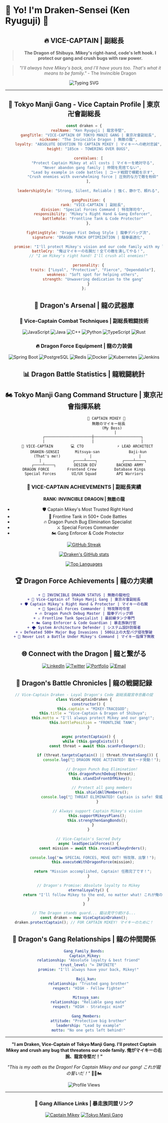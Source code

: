 # 🐉 Yo! I'm Draken-Sensei (Ken Ryuguji) 💪

<div align="center">

## 🔥 VICE-CAPTAIN | 副総長

> **The Dragon of Shibuya. Mikey's right-hand, code's left hook. I protect our gang and crush bugs with raw power.**

> *"I'll always have Mikey's back, and I'll have yours too. That's what it means to be family."* - The Invincible Dragon

<div align="center">

![Typing SVG](https://readme-typing-svg.herokuapp.com?font=Fira+Code&size=20&duration=3000&pause=1000&color=FFD700&center=true&vCenter=true&multiline=true&width=650&height=80&lines=function+protectGang()+%7B;++while(mikey.needsSupport())+stand();+%7D;console.log("Dragon's+Code+Protection!+🐉"))

</div>

---

## 🐉 Tokyo Manji Gang - Vice Captain Profile | 東京卍會副総長

```javascript
const draken = {
    realName: "Ken Ryuguji | 龍宮寺堅",
    gangTitle: "VICE-CAPTAIN OF TOKYO MANJI GANG | 東京卍會副総長",
    nickname: "The Invincible Dragon | 無敵の龍",
    loyalty: "ABSOLUTE DEVOTION TO CAPTAIN MIKEY | マイキーへの絶対忠誠",
    height: "185cm - TOWERING OVER BUGS",
    
    coreValues: [
        "Protect Captain Mikey at all costs | マイキーを絶対守る",
        "Never abandon gang family | 仲間を見捨てない", 
        "Lead by example in code battles | コード戦闘で模範を示す",
        "Crush enemies with overwhelming force | 圧倒的な力で敵を粉砕"
    ],
    
    leadershipStyle: "Strong, Silent, Reliable | 強く、静かで、頼れる",
    
    gangPosition: {
        rank: "VICE-CAPTAIN | 副総長",
        division: "Special Forces Command | 特攻隊司令",
        responsibility: "Mikey's Right Hand & Gang Enforcer",
        battleRole: "Frontline Tank & Code Protector"
    },
    
    fightingStyle: "Dragon Fist Debug Style | 龍拳デバッグ流",
    signature: "DRAGON PUNCH OPTIMIZATION | 龍拳最適化",
    
    promise: "I'll protect Mikey's vision and our code family with my life!",
    battleCry: "俺はマイキーの右腕だ！全ての敵を潰してやる！",
    // "I am Mikey's right hand! I'll crush all enemies!"
    
    personality: {
        traits: ["Loyal", "Protective", "Fierce", "Dependable"],
        weakness: "Soft spot for helping others",
        strength: "Unwavering dedication to the gang"
    }
};
```

## 💪 Dragon's Arsenal | 龍の武器庫

### 🐲 Vice-Captain Combat Techniques | 副総長戦闘技術
![JavaScript](https://img.shields.io/badge/JavaScript-F7DF1E?style=for-the-badge&logo=javascript&logoColor=black)
![Java](https://img.shields.io/badge/Java-ED8B00?style=for-the-badge&logo=java&logoColor=white)
![C++](https://img.shields.io/badge/C++-00599C?style=for-the-badge&logo=cplusplus&logoColor=white)
![Python](https://img.shields.io/badge/Python-3776AB?style=for-the-badge&logo=python&logoColor=white)
![TypeScript](https://img.shields.io/badge/TypeScript-007ACC?style=for-the-badge&logo=typescript&logoColor=white)
![Rust](https://img.shields.io/badge/Rust-000000?style=for-the-badge&logo=rust&logoColor=white)

### 🔥 Dragon Force Equipment | 龍の力装備
![Spring Boot](https://img.shields.io/badge/Spring_Boot-6DB33F?style=for-the-badge&logo=spring-boot&logoColor=white)
![PostgreSQL](https://img.shields.io/badge/PostgreSQL-316192?style=for-the-badge&logo=postgresql&logoColor=white)
![Redis](https://img.shields.io/badge/Redis-DC382D?style=for-the-badge&logo=redis&logoColor=white)
![Docker](https://img.shields.io/badge/Docker-2496ED?style=for-the-badge&logo=docker&logoColor=white)
![Kubernetes](https://img.shields.io/badge/Kubernetes-326CE5?style=for-the-badge&logo=kubernetes&logoColor=white)
![Jenkins](https://img.shields.io/badge/Jenkins-D24939?style=for-the-badge&logo=jenkins&logoColor=white)

## 📊 Dragon Battle Statistics | 龍戦闘統計

<div align="center">

## 🏍️ Tokyo Manji Gang Command Structure | 東京卍會指揮系統

<div align="center">

```
                    🔱 CAPTAIN MIKEY 🔱
                      無敵のマイキー総長
                         (My Boss)
                            |
        ┌─────────────────────┼─────────────────────┐
        |                     |                     |
   🐉 VICE-CAPTAIN        💻 CTO               ⚡ LEAD ARCHITECT
    DRAKEN-SENSEI       Mitsuya-san             Baji-kun
   (That's me!)             |                     |
        |              ┌────┴────┐           ┌────┴────┐
   ┌────┴────┐        DESIGN DIV         BACKEND ARMY
DRAGON FORCE        Frontend Crew        Database Kings
Special Forces       UI/UX Squad         API Warriors
```

### 🐲 VICE-CAPTAIN ACHIEVEMENTS | 副総長実績
**RANK: INVINCIBLE DRAGON | 無敵の龍**
- 🛡️ Captain Mikey's Most Trusted Right Hand
- 💪 Frontline Tank in 500+ Code Battles
- 🔥 Dragon Punch Bug Elimination Specialist  
- ⚔️ Special Forces Commander
- 🏍️ Gang Enforcer & Code Protector

</div></div>

<div align="center">

[![GitHub Streak](https://github-readme-streak-stats.vercel.app/?user=Draken-Sensei&theme=radical&hide_border=true&background=0D1117&stroke=FFD700&ring=FFD700&fire=FF6B6B&currStreakLabel=FFD700)](https://git.io/streak-stats)

[![Draken's GitHub stats](https://github-readme-stats.vercel.app/api?username=Draken-Sensei&show_icons=true&theme=radical&hide_border=true&bg_color=0D1117&title_color=FFD700&icon_color=FFD700&text_color=FFFFFF)](https://github.com/anuraghazra/github-readme-stats)

[![Top Languages](https://github-readme-stats.vercel.app/api/top-langs/?username=Draken-Sensei&layout=compact&theme=radical&hide_border=true&bg_color=0D1117&title_color=FFD700&text_color=FFFFFF)](https://github.com/anuraghazra/github-readme-stats)

</div>

## 🏆 Dragon Force Achievements | 龍の力実績

```diff
+ 🐉 INVINCIBLE DRAGON STATUS | 無敵の龍地位
+ 👑 Vice-Captain of Tokyo Manji Gang | 東京卍會副総長
+ 🛡️ Captain Mikey's Right Hand & Protector | マイキーの右腕
+ 💪 Special Forces Commander | 特攻隊司令官
+ 🔥 Dragon Punch Debug Master | 龍拳デバッグ師
+ ⚔️ Frontline Tank Specialist | 最前線タンク専門
+ 🏍️ Gang Enforcer & Code Guardian | 暴走族執行官
+ 🌪️ System Architecture Defender | システム設計防衛者
+ 💀 Defeated 500+ Major Bug Invasions | 500以上の大型バグ侵攻撃破
+ 🎌 Never Lost a Battle Under Mikey's Command | マイキー指揮下無敗
```

## 🌐 Connect with the Dragon | 龍と繋がる

<div align="center">

[![LinkedIn](https://img.shields.io/badge/LinkedIn-0077B5?style=for-the-badge&logo=linkedin&logoColor=white)](https://linkedin.com/in/draken-sensei)
[![Twitter](https://img.shields.io/badge/Twitter-1DA1F2?style=for-the-badge&logo=twitter&logoColor=white)](https://twitter.com/draken_sensei)
[![Portfolio](https://img.shields.io/badge/Portfolio-FFD700?style=for-the-badge&logo=google-chrome&logoColor=white)](https://draken-portfolio.com)
[![Email](https://img.shields.io/badge/Email-D14836?style=for-the-badge&logo=gmail&logoColor=white)](mailto:draken@tokyomanji.dev)

</div>

## 💫 Dragon's Battle Chronicles | 龍の戦闘記録

```javascript
// Vice-Captain Draken - Loyal Dragon's Code 副総長龍宮寺忠義の掟
class ViceCaptainDraken {
    constructor() {
        this.captain = "MIKEY-TRACEGOD";
        this.title = "Vice-Captain & Dragon of Shibuya";
        this.motto = "I'll always protect Mikey and our gang!";
        this.battlePosition = "FRONTLINE TANK";
    }
    
    async protectCaptain() {
        while (this.gangExists()) {
            const threat = await this.scanForDangers();
            
            if (threat.targetsCaptain() || threat.threatsGang()) {
                console.log("🐉 DRAGON MODE ACTIVATED! 龍モード発動！");
                
                // Dragon Punch Bug Elimination!
                this.dragonPunchDebug(threat);
                this.standInFrontOfMikey();
                
                // Protect all gang members
                this.shieldAllMembers();
                console.log("💪 THREAT ELIMINATED! Captain is safe! 脅威撃破！");
            }
            
            // Always support Captain Mikey's vision
            this.supportMikeysPlans();
            this.strengthenGangBonds();
        }
    }
    
    // Vice-Captain's Sacred Duty
    async leadSpecialForces() {
        const mission = await this.receiveMikeyOrders();
        
        console.log("🏍️ SPECIAL FORCES, MOVE OUT! 特攻隊、出撃！");
        this.executeWithDragonForce(mission);
        
        return "Mission accomplished, Captain! 任務完了です！";
    }
    
    // Dragon's Promise: Absolute loyalty to Mikey
    eternalLoyalty() {
        return "I'll follow Mikey to the end, no matter what! これが俺の忠義だ！";
    }
}

// The Dragon stands guard... 龍は見守り続ける...
const draken = new ViceCaptainDraken();
draken.protectCaptain(); // FOR CAPTAIN MIKEY! マイキーのために！
```

## 🐲 Dragon's Gang Relationships | 龍の仲間関係

```yaml
Gang_Family_Bonds:
  Captain_Mikey: 
    relationship: "Absolute loyalty & best friend"
    trust_level: "∞ INFINITE"
    promise: "I'll always have your back, Mikey!"
    
  Baji_kun:
    relationship: "Trusted gang brother"
    respect: "HIGH - Fellow fighter"
    
  Mitsuya_san:
    relationship: "Reliable gang mate"
    respect: "HIGH - Strategic mind"
    
  Gang_Members:
    attitude: "Protective big brother"
    leadership: "Lead by example"
    motto: "No one gets left behind!"
```

---

<div align="center">
  
**"I am Draken, Vice-Captain of Tokyo Manji Gang. I'll protect Captain Mikey and crush any bug that threatens our code family. 俺がマイキーの右腕、龍宮寺堅だ！"**

*"This is my oath as the Dragon! For Captain Mikey and our gang! これが龍の誓いだ！"* 🐉💪🏍️

![Profile Views](https://komarev.com/ghpvc/?username=Draken-Sensei&color=FFD700&style=for-the-badge)

---

### 🔗 Gang Alliance Links | 暴走族同盟リンク
[![Captain Mikey](https://img.shields.io/badge/👑_Captain-MIKEY--TRACEGOD-00D9FF?style=for-the-badge)](https://github.com/Mikey-TraceGod)
[![Tokyo Manji Gang](https://img.shields.io/badge/🏍️_Tokyo_Manji-CODE_GANG-FFD700?style=for-the-badge)](https://github.com/TokyoManjiCodeGang)

</div>
